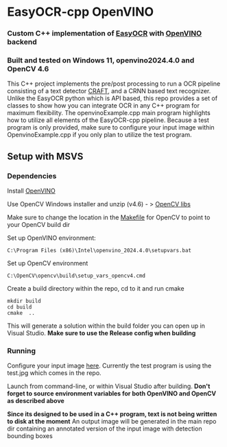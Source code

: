 # EasyOCR-cpp OpenVINO

### Custom C++ implementation of [EasyOCR](https://github.com/JaidedAI/EasyOCR) with [OpenVINO](https://github.com/openvinotoolkit/openvino) backend
### Built and tested on Windows 11, openvino2024.4.0 and OpenCV 4.6

This C++ project implements the pre/post processing to run a OCR pipeline consisting of a text detector [CRAFT](https://arxiv.org/abs/1904.01941), and a CRNN based text recognizer. Unlike the EasyOCR python which is API based, this repo provides a set of classes to show how you can integrate OCR in any C++ program for maximum flexibility. The openvinoExample.cpp main program highlights how to utilize all elements of the EasyOCR-cpp pipeline. Because a test program is only provided, make sure to configure your input image within OpenvinoExample.cpp if you only plan to utilize the test program. 


## Setup with MSVS

### Dependencies
Install [OpenVINO](https://docs.openvino.ai/2024/get-started/install-openvino.html?PACKAGE=OPENVINO_BASE&VERSION=v_2024_4_0&OP_SYSTEM=WINDOWS&DISTRIBUTION=ARCHIVE)

Use OpenCV Windows installer and unzip (v4.6) - > [OpenCV libs](https://opencv.org/releases/)

Make sure to change the location in the  [Makefile](https://github.com/avbelova/EasyOCR-cpp/blob/afc2090b6d32dda4461d3a361abb7eaa80116ff9/CMakeLists.txt#L11) for OpenCV to point to your OpenCV build dir 

Set up OpenVINO environment:
```
C:\Program Files (x86)\Intel\openvino_2024.4.0\setupvars.bat 
```
Set up OpenCV environment 
```
C:\OpenCV\opencv\build\setup_vars_opencv4.cmd
```
Create a build directory within the repo, cd to it and run cmake

```
mkdir build
cd build
cmake  ..
```


This will generate a solution within the build folder you can open up in Visual Studio. **Make sure to use the Release config when building**

### Running

Configure your input image  [here](https://github.com/avbelova/EasyOCR-cpp/blob/afc2090b6d32dda4461d3a361abb7eaa80116ff9/OpenvinoExample.cpp#L14). Currently the test program is using the test.jpg which comes in the repo.

Launch from command-line, or within Visual Studio after building. **Don't forget to source environment variables for both OpenVINO and OpenCV as described above**

**Since its designed to be used in a C++ program, text is not being written to disk at the moment** An output image will be generated in the main repo dir containing an annotated version of the input image with detection bounding boxes


